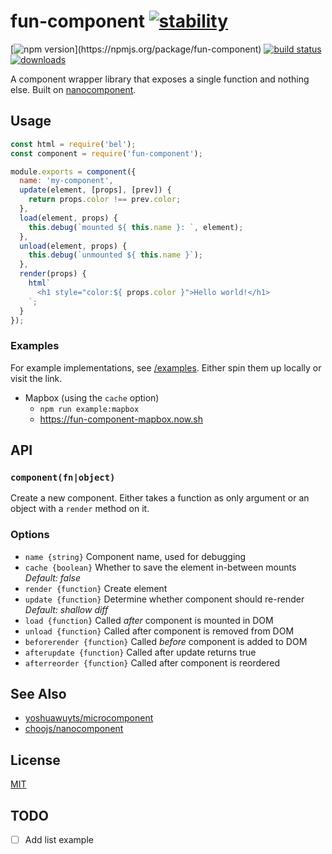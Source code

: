 # fun-component [![stability](https://img.shields.io/badge/stability-experimental-orange.svg?style=flat-square)](https://nodejs.org/api/documentation.html#documentation_stability_index)

[![npm version](https://img.shields.io/npm/v/fun-component.svg?)](https://npmjs.org/package/fun-component) [![build status](https://img.shields.io/travis/tornqvist/fun-component/master.svg?style=flat-square)](https://travis-ci.org/tornqvist/fun-component)
[![downloads](http://img.shields.io/npm/dm/fun-component.svg?style=flat-square)](https://npmjs.org/package/fun-component)

A component wrapper library that exposes a single function and nothing else. Built on [nanocomponent](https://github.com/choojs/nanocomponent).

## Usage

```javascript
const html = require('bel');
const component = require('fun-component');

module.exports = component({
  name: 'my-component',
  update(element, [props], [prev]) {
    return props.color !== prev.color;
  },
  load(element, props) {
    this.debug(`mounted ${ this.name }: `, element);
  },
  unload(element, props) {
    this.debug(`unmounted ${ this.name }`);
  },
  render(props) {
    html`
      <h1 style="color:${ props.color }">Hello world!</h1>
    `;
  }
});
```

### Examples

For example implementations, see [/examples](/examples). Either spin them up locally or visit the link.

- Mapbox (using the `cache` option)
  - `npm run example:mapbox`
  - https://fun-component-mapbox.now.sh

## API

### `component(fn|object)`

Create a new component. Either takes a function as only argument or an object with a `render` method on it.

### Options

- `name {string}` Component name, used for debugging
- `cache {boolean}` Whether to save the element in-between mounts *Default: false*
- `render {function}` Create element
- `update {function}` Determine whether component should re-render *Default: shallow diff*
- `load {function}` Called *after* component is mounted in DOM
- `unload {function}` Called after component is removed from DOM
- `beforerender {function}` Called *before* component is added to DOM
- `afterupdate {function}` Called after update returns true
- `afterreorder {function}` Called after component is reordered

## See Also
- [yoshuawuyts/microcomponent](https://github.com/yoshuawuyts/microcomponent)
- [choojs/nanocomponent](https://github.com/choojs/nanocomponent)

## License
[MIT](https://tldrlegal.com/license/mit-license)

## TODO

- [ ] Add list example
